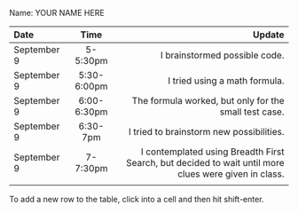 Name: YOUR NAME HERE

| Date        |    Time     |                                                                                               Update |
|:------------|:-----------:|-----------------------------------------------------------------------------------------------------:|
| September 9 |  5-5:30pm   |                                                                        I brainstormed possible code. |
| September 9 | 5:30-6:00pm |                                                                        I tried using a math formula. |
| September 9 | 6:00-6:30pm |                                                The formula worked, but only for the small test case. |
| September 9 |  6:30-7pm   |                                                             I tried to brainstorm new possibilities. |
| September 9 |  7-7:30pm   | I contemplated using Breadth First Search, but decided to wait until more clues were given in class. |
|             |             |                                                                                                      |


To add a new row to the table, click into a cell and then hit shift-enter.